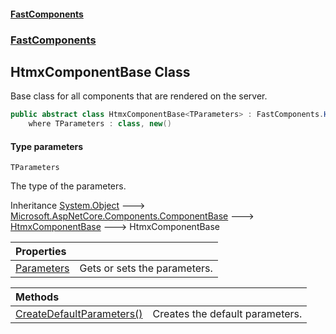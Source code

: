 #### [FastComponents](FastComponents.md 'FastComponents')
### [FastComponents](FastComponents.md 'FastComponents')

## HtmxComponentBase<TParameters> Class

Base class for all components that are rendered on the server.

```csharp
public abstract class HtmxComponentBase<TParameters> : FastComponents.HtmxComponentBase
    where TParameters : class, new()
```
#### Type parameters

<a name='FastComponents.HtmxComponentBase_TParameters_.TParameters'></a>

`TParameters`

The type of the parameters.

Inheritance [System.Object](https://docs.microsoft.com/en-us/dotnet/api/System.Object 'System.Object') &#129106; [Microsoft.AspNetCore.Components.ComponentBase](https://docs.microsoft.com/en-us/dotnet/api/Microsoft.AspNetCore.Components.ComponentBase 'Microsoft.AspNetCore.Components.ComponentBase') &#129106; [HtmxComponentBase](FastComponents.HtmxComponentBase.md 'FastComponents.HtmxComponentBase') &#129106; HtmxComponentBase<TParameters>

| Properties | |
| :--- | :--- |
| [Parameters](FastComponents.HtmxComponentBase_TParameters_.Parameters.md 'FastComponents.HtmxComponentBase<TParameters>.Parameters') | Gets or sets the parameters. |

| Methods | |
| :--- | :--- |
| [CreateDefaultParameters()](FastComponents.HtmxComponentBase_TParameters_.CreateDefaultParameters().md 'FastComponents.HtmxComponentBase<TParameters>.CreateDefaultParameters()') | Creates the default parameters. |
